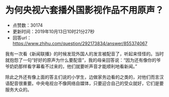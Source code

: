 # 为何央视六套播外国影视作品不用原声？
- 点赞数：30174
- 更新时间：2019年10月13日10时21分27秒
- 回答url：https://www.zhihu.com/question/292173834/answer/855374067
<body>
 <p data-pid="jB-zAp7U">我有一次看《新闻联播》的时候发现外国人的发言被配音了，听起来怪怪的。当时就抱怨了一句“好好的原声为什么要配音”，我的母亲回答说：“因为还有像你的爷爷奶奶那样看字幕看不过来的，他们就要听声音才能顺利地看新闻。”</p>
 <p data-pid="j_hmOwKx">除此之外还有像上面的答主们说的小学生，边做家务边看的之类的，对他们而言汉语配音很重要。中央电视台不像网络自媒体，只要迎合自己的受众就好，它们是要服务大众的。</p>
</body>